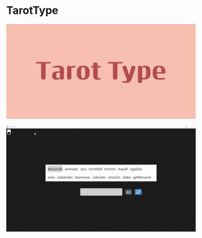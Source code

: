 # TarotType
<p align="center">
  <img src="https://github.com/eymenefealtun/TarotType/blob/master/Pictures/Tarot_Type.png?raw=true" alt="Sublime's custom image"/>
</p>

![](https://github.com/eymenefealtun/TarotType/blob/master/readmeGif.gif)
